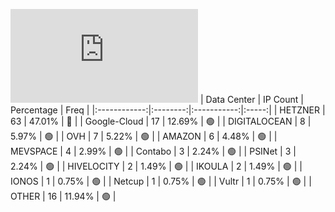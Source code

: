![Diagramm](https://github.com/obajay/StateSync-snapshots/blob/main/Projects/Umee/1/README.md)
| Data Center | IP Count | Percentage | Freq |
|:------------:|:--------:|:-----------:|:-----:|
| HETZNER | 63 | 47.01% | 🔴 |
| Google-Cloud | 17 | 12.69% | 🟢 |
| DIGITALOCEAN | 8 | 5.97% | 🟢 |
| OVH | 7 | 5.22% | 🟢 |
| AMAZON | 6 | 4.48% | 🟢 |
| MEVSPACE | 4 | 2.99% | 🟢 |
| Contabo | 3 | 2.24% | 🟢 |
| PSINet | 3 | 2.24% | 🟢 |
| HIVELOCITY | 2 | 1.49% | 🟢 |
| IKOULA | 2 | 1.49% | 🟢 |
| IONOS | 1 | 0.75% | 🟢 |
| Netcup | 1 | 0.75% | 🟢 |
| Vultr | 1 | 0.75% | 🟢 |
| OTHER | 16 | 11.94% | 🟢 |